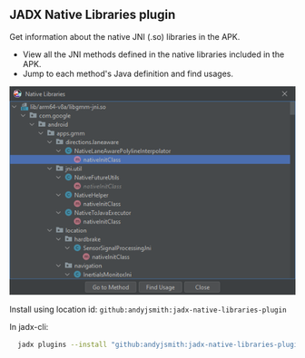 
 ## JADX Native Libraries plugin

Get information about the native JNI (.so) libraries in the APK.

- View all the JNI methods defined in the native libraries included in the APK.
- Jump to each method's Java definition and find usages.

![Screenshot](screenshots/dialog.png)


Install using location id: `github:andyjsmith:jadx-native-libraries-plugin`

In jadx-cli:
```bash
  jadx plugins --install "github:andyjsmith:jadx-native-libraries-plugin"
```

